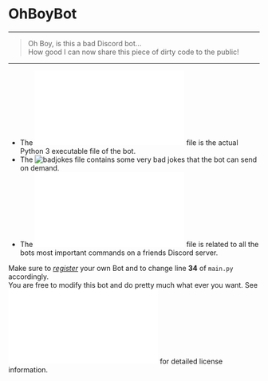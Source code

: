 # OhBoyBot

---

> Oh Boy, is this a bad Discord bot...  
> How good I can now share this piece of dirty code to the public!

---

- The ![`main.py`](main.py) file is the actual Python 3 executable file of the bot.
- The ![`badjokes`](badjokes) file contains some very bad jokes that the bot can send on demand.
- The ![`Help.pdf`](Help.pdf) file is related to all the bots most important commands on a friends Discord server.

Make sure to *[register](https://discord.com/developers)* your own Bot and to change line **34** of `main.py` accordingly.  
You are free to modify this bot and do pretty much what ever you want. See ![`LICENSE.txt`](LICENSE.txt) for detailed license information. 

